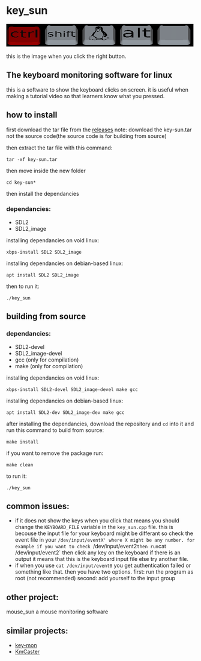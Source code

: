 # key_sun

![preview when clicked](./screenshots/example.png "image")

this is the image when you click the right button.

## The keyboard monitoring software for linux
this is a software to show the keyboard clicks on screen. it is useful when making a tutorial video so that learners know what you pressed.

[comment]: # (<img src="./screenshots/mouse.png" height="100" align="left"/>)

## how to install
first download the tar file from the [releases](https://github.com/muezabdalla/key_sun/releases)
note: download the key-sun.tar not the source code(the source code is for building from source)

then extract the tar file with this command:

```
tar -xf key-sun.tar
```

then move inside the new folder

```
cd key-sun*
```

then install the dependancies

### dependancies:

- SDL2
- SDL2_image

installing dependancies on void linux:

```
xbps-install SDL2 SDL2_image
```

installing dependancies on debian-based linux:

```
apt install SDL2 SDL2_image
```

then to run it:

```
./key_sun
```

## building from source

### dependancies:

- SDL2-devel
- SDL2_image-devel
- gcc (only for compilation)
- make (only for compilation)

installing dependancies on void linux:

```
xbps-install SDL2-devel SDL2_image-devel make gcc
```

installing dependancies on debian-based linux:

```
apt install SDL2-dev SDL2_image-dev make gcc
```

after installing the dependancies, download the repository and `cd` into it and run this command to build from source:

```
make install
```

if you want to remove the package run:

```
make clean
```

to run it:

```
./key_sun
```

## common issues:

- if it does not show the keys when you click that means you should change the `KEYBOARD_FILE` variable in the `key_sun.cpp` file. this is becouse the input file for your keyboard might be differant so check the event file in your `/dev/input/eventX' where X might be any number.
for example if you want to check `/dev/input/event2` then run `cat /dev/input/event2` then click any key on the keyboard if there is an output it means that this is the keyboard input file else try another file.
- if when you use `cat /dev/input/event0` you get authentication failed or something like that. then you have two options. first: run the program as root (not recommended) second: add yourself to the input group

## other project:
mouse_sun a mouse monitoring software 

## similar projects:
- [key-mon](https://github.com/scottkirkwood/key-mon)
- [KmCaster](https://github.com/johantiden/KmCaster)
